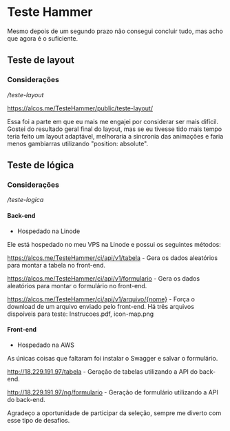 # Teste Hammer

Mesmo depois de um segundo prazo não consegui concluir tudo, mas acho que agora é o suficiente.

## Teste de layout

### Considerações

*/teste-layout*

https://alcos.me/TesteHammer/public/teste-layout/

Essa foi a parte em que eu mais me engajei por considerar ser mais difícil. Gostei do resultado geral final do layout, mas se eu tivesse tido mais tempo teria feito um layout adaptável, melhoraria a sincronia das animações e faria menos gambiarras utilizando "position: absolute".

## Teste de lógica

### Considerações

*/teste-logica*


#### Back-end

- Hospedado na Linode

Ele está hospedado no meu VPS na Linode e possui os seguintes métodos:

https://alcos.me/TesteHammer/ci/api/v1/tabela - Gera os dados aleatórios para montar a tabela no front-end.

https://alcos.me/TesteHammer/ci/api/v1/formulario - Gera os dados aleatórios para montar o formulário no front-end.

https://alcos.me/TesteHammer/ci/api/v1/arquivo/{nome} - Força o download de um arquivo enviado pelo front-end. Há três arquivos dispoíveis para teste: Instrucoes.pdf, icon-map.png

#### Front-end

- Hospedado na AWS

As únicas coisas que faltaram foi instalar o Swagger e salvar o formulário.

http://18.229.191.97/tabela - Geração de tabelas utilizando a API do back-end.

http://18.229.191.97/ng/formulario - Geração de formulário utilizando a API do back-end.

Agradeço a oportunidade de participar da seleção, sempre me diverto com esse tipo de desafios.
